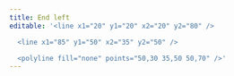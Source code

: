 ```yaml
---
title: End left
editable: '<line x1="20" y1="20" x2="20" y2="80" />

  <line x1="85" y1="50" x2="35" y2="50" />

  <polyline fill="none" points="50,30 35,50 50,70" />'
---
```


